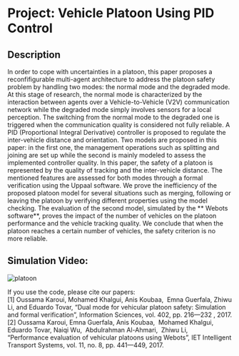 # Project: Vehicle Platoon Using PID Control



## Description
In order to cope with uncertainties in a platoon, this paper proposes a reconfifigurable multi-agent architecture to address the platoon safety problem by handling two modes: the normal mode and the degraded mode. At this stage of research, the normal mode is characterized by the interaction between agents over a Vehicle-to-Vehicle (V2V) communication network while the degraded mode simply involves sensors for a local perception. The switching from the normal mode to the degraded one is triggered when the communication quality is considered not fully reliable. A PID (Proportional Integral Derivative) controller is proposed to regulate the inter-vehicle distance and orientation. 
Two models are proposed in this paper: in the first one, the management operations 
such as splitting and joining are set up while the second is mainly modeled to assess 
the implemented controller quality. In this paper, the safety of a platoon is represented by the quality of tracking and the inter-vehicle distance. The mentioned features are assessed for both modes through a formal verification using the Uppaal software. We prove the inefficiency of the proposed platoon model for several situations such as merging, following or leaving the platoon by verifying different properties using the model checking. The evaluation of the second model, simulated by the ** Webots software**, proves the impact of the number of vehicles on the platoon performance and the vehicle tracking quality. We conclude that when the platoon reaches a certain number of vehicles, the safety criterion is no more reliable. 



## Simulation Video: 
![platoon](https://user-images.githubusercontent.com/4749204/194799677-f1d4a553-048c-4cdf-bc1f-ee85e8910a86.gif)




If you use the code, please cite our papers:  
[1] Oussama Karoui, Mohamed Khalgui, Anis Koubaa,  Emna Guerfala, Zhiwu Li, and Eduardo Tovar, “Dual mode for vehicular platoon safety: Simulation and formal verification”, Information Sciences, vol. 402, pp. 216—232 , 2017.  
[2] Oussama Karoui, Emna Guerfala, Anis Koubaa,  Mohamed Khalgui, Eduardo Tovar, Naiqi Wu,  Abdulrahman Al-Ahmari,  Zhiwu Li,  “Performance evaluation of vehicular platoons using Webots”, IET Intelligent Transport Systems, vol. 11, no. 8, pp. 441—449, 2017.
